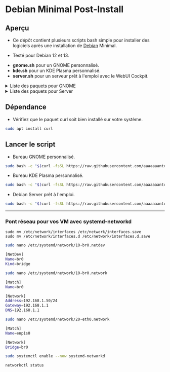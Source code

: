 # Debian Minimal Post-Install

## Aperçu

* Ce dépôt contient plusieurs scripts bash simple pour installer des logiciels après une installation de [Debian](https://www.debian.org/) Minimal.

* Testé pour Debian 12 et 13.

- **gnome.sh** pour un GNOME personnalisé.
- **kde.sh** pour un KDE Plasma personnalisé.
- **server.sh** pour un serveur prêt à l'emploi avec le WebUI Cockpit.


<details closed><summary>Liste des paquets pour GNOME</summary>

* abiword
* alacarte
* celluloid
* curl
* deja-dup
* epiphany
* geary
* gnome-builder
* gnome-calendar
* gnome-console
* gnome-music
* gnucash
* gnumeric
* git
* kodi
* secrets
* shortwave
* ufw
* vim 

</details>

<details closed><summary>Liste des paquets pour Server</summary>

* Curl
* UFW
* Rsync

</details>

## Dépendance

* Vérifiez que le paquet curl soit bien installé sur votre système.

```sh
sudo apt install curl
```

## Lancer le script

* Bureau GNOME personnalisé.
```sh
sudo bash -c "$(curl -fsSL https://raw.githubusercontent.com/aaaaaaantoine/debian-post-install/main/gnome.sh)" 
```

* Bureau KDE Plasma personnalisé.
```sh
sudo bash -c "$(curl -fsSL https://raw.githubusercontent.com/aaaaaaantoine/debian-post-install/main/kde.sh)" 
```

* Debian Server prêt à l'emploi.
```sh
sudo bash -c "$(curl -fsSL https://raw.githubusercontent.com/aaaaaaantoine/debian-post-install/main/server.sh)" 
```

---

### Pont réseau pour vos VM avec systemd-networkd

```
sudo mv /etc/network/interfaces /etc/network/interfaces.save
sudo mv /etc/network/interfaces.d /etc/network/interfaces.d.save
```

```sh
sudo nano /etc/systemd/network/10-br0.netdev
```

```sh
[NetDev]
Name=br0
Kind=bridge
```

```sh
sudo nano /etc/systemd/network/10-br0.network
```

```sh
[Match]
Name=br0

[Network]
Address=192.168.1.50/24
Gateway=192.168.1.1
DNS=192.168.1.1
```

```sh
sudo nano /etc/systemd/network/20-eth0.network
```

```sh
[Match]
Name=enp1s0

[Network]
Bridge=br0
```

```sh
sudo systemctl enable --now systemd-networkd
```

```sh
networkctl status
```
